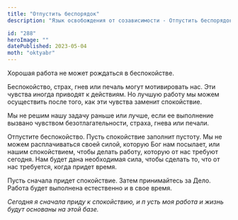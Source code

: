 ```yaml
---
title: "Отпустить беспорядок"
description: "Язык освобождения от созависимости - Отпустить беспорядок"

id: "288"
heroImage: ""
datePublished: 2023-05-04
moth: "oktyabr"
---
```


Хорошая работа не может рождаться в беспокойстве.

Беспокойство, страх, гнев или печаль могут мотивировать нас. Эти чувства
иногда приводят к действиям. Но лучшую работу мы можем осуществить после того,
как эти чувства заменит спокойствие.

Мы не решим нашу задачу раньше или лучше, если ее выполнение вызвано чувством
безотлагательности, страха, гнева или печали.

Отпустите беспокойство. Пусть спокойствие заполнит пустоту. Мы не можем
расплачиваться своей силой, которую Бог нам посылает, или нашим спокойствием,
чтобы делать работу, которую от нас требуют сегодня. Нам будет дана
необходимая сила, чтобы сделать то, что от нас требуется, когда придет время.

Пусть сначала придет спокойствие. Затем принимайтесь за Дело. Работа будет
выполнена естественно и в свое время.

_Сегодня_ _я_ _сначала_ _приду_ _к_ _спокойствию,_ _и_ _п_ _усть_ _моя_
_работа_ _и_ _жизнь_ _будут_ _основаны_ _на_ _этой_ _базе._
